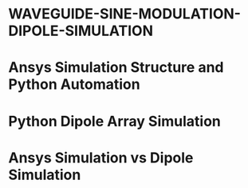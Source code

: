 # WAVEGUIDE-SINE-MODULATION-DIPOLE-SIMULATION

# Ansys Simulation Structure and Python Automation



# Python Dipole Array Simulation


# Ansys Simulation vs Dipole Simulation

